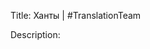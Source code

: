 Title: Ханты | #TranslationTeam

Description: 

<!--- URL: https://www.youtube.com/playlist?list=PL1yhyLyBfE6SqA5TtdZrYPrDxQKueHpnC -->
